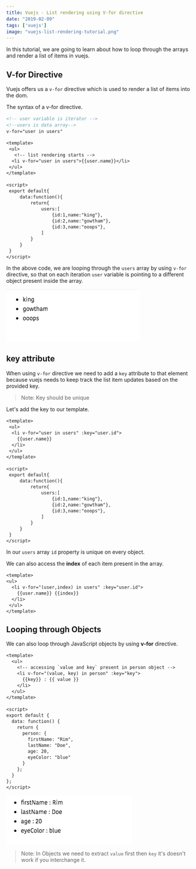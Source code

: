 ```yaml
---
title: Vuejs - List rendering using V-for directive
date: "2019-02-09"
tags: ['vuejs']
image: "vuejs-list-rendering-tutorial.png"
---
```


In this tutorial, we are going to learn about how to loop through the arrays and render a list of items in vuejs.


## V-for Directive

Vuejs offers us a `v-for` directive which is used to render a list of items into the dom.

The syntax of a v-for directive.

```html
<!-- user variable is iterator -->
<!--users is data array-->
v-for="user in users"
```

```html{4}
<template>
 <ul>
   <!-- list rendering starts -->
  <li v-for="user in users">{{user.name}}</li>
 </ul>
</template>

<script>
 export default{
     data:function(){
         return{
             users:[
                 {id:1,name:"king"},
                 {id:2,name:"gowtham"},
                 {id:3,name:"ooops"},
             ]
         }
     }
 }
</script>
```

In the above code, we are looping through the `users` array by using `v-for` directive, so that on each iteration `user` variable is pointing to a different object present inside the array.

![list-rendering-vuejs](list-rendering-vuejs.png)


## key attribute

When using `v-for` directive we need to add a `key` attribute to that element because vuejs needs to keep track the list item updates based on the provided key.

>Note: Key should be unique

Let's add the key to our template.

```html{3}
<template>
 <ul>
  <li v-for="user in users" :key="user.id">
    {{user.name}}
  </li>
 </ul>
</template>

<script>
 export default{
     data:function(){
         return{
             users:[
                 {id:1,name:"king"},
                 {id:2,name:"gowtham"},
                 {id:3,name:"ooops"},
             ]
         }
     }
 }
</script>
```
In our `users` array `id` property is unique on every object.


We can also access the **index** of each item present in the array.

```html{3}
<template>
<ul>
  <li v-for="(user,index) in users" :key="user.id">
    {{user.name}} {{index}}
  </li>
 </ul>
</template>
```

## Looping through Objects

We can also loop through JavaScript objects by using __v-for__ directive.


```html{4}
<template>
  <ul>
    <!-- accessing `value and key` present in person object -->
    <li v-for="(value, key) in person" :key="key">
      {{key}} : {{ value }}
    </li>
  </ul>
</template>

<script>
export default {
  data: function() {
    return {
      person: {
        firstName: "Rim",
        lastName: "Doe",
        age: 20,
        eyeColor: "blue"
      }
    };
  }
};
</script>
```

![object-looping-vuejs](object-looping-vuejs.png)


>Note: In Objects we need to extract  `value` first then `key` it's doesn't work if you interchange it.